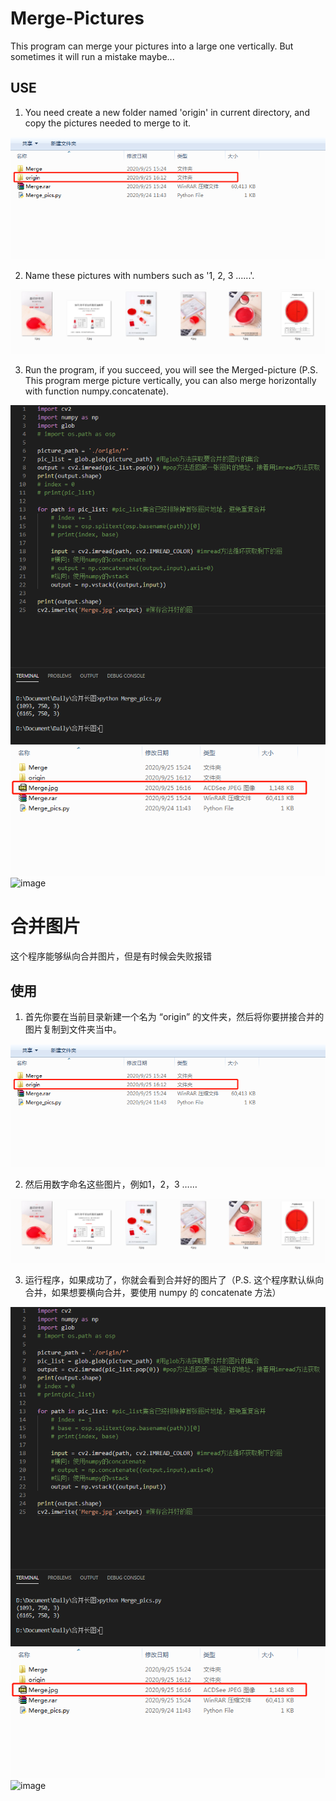 # Merge-Pictures
This program can merge your pictures into a large one vertically. But sometimes it will run a mistake maybe... 

## USE
 1. You need create a new folder named 'origin' in current directory, and copy the pictures needed to merge to it.
  
  ![image](https://github.com/keygoman/Merge-Pictures/blob/master/folder_before1.png)
 
 
 
 
 2. Name these pictures with numbers such as '1, 2, 3 ......'.
  
  ![image](https://github.com/keygoman/Merge-Pictures/blob/master/pic_example.png)
 
 
 
 
 3. Run the program, if you succeed, you will see the Merged-picture (P.S. This program merge picture vertically, you can also merge horizontally with function numpy.concatenate).
  
  ![image](https://github.com/keygoman/Merge-Pictures/blob/master/running_code.png)
  ![image](https://github.com/keygoman/Merge-Pictures/blob/master/file_after1.png)
  ![image](https://github.com/keygoman/Merge-Pictures/blob/master/Merge.png)
 
 # 合并图片
 这个程序能够纵向合并图片，但是有时候会失败报错
 
 ## 使用
  1. 首先你要在当前目录新建一个名为 “origin” 的文件夹，然后将你要拼接合并的图片复制到文件夹当中。
   
   ![image](https://github.com/keygoman/Merge-Pictures/blob/master/folder_before1.png)
  
  
  
  
  2. 然后用数字命名这些图片，例如1，2，3 ……
   
   ![image](https://github.com/keygoman/Merge-Pictures/blob/master/pic_example.png)
  
  
  
  
  3. 运行程序，如果成功了，你就会看到合并好的图片了（P.S. 这个程序默认纵向合并，如果想要横向合并，要使用 numpy 的 concatenate 方法）
   
   ![image](https://github.com/keygoman/Merge-Pictures/blob/master/running_code.png)
   ![image](https://github.com/keygoman/Merge-Pictures/blob/master/file_after1.png)
   ![image](https://github.com/keygoman/Merge-Pictures/blob/master/Merge.png)

